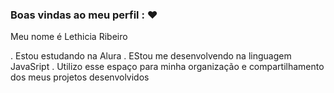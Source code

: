 ### Boas vindas ao meu perfil : ❤

Meu nome é Lethicia Ribeiro

. Estou estudando na Alura
. EStou me desenvolvendo na linguagem JavaSript
. Utilizo esse espaço para minha organização e compartilhamento dos meus projetos desenvolvidos


